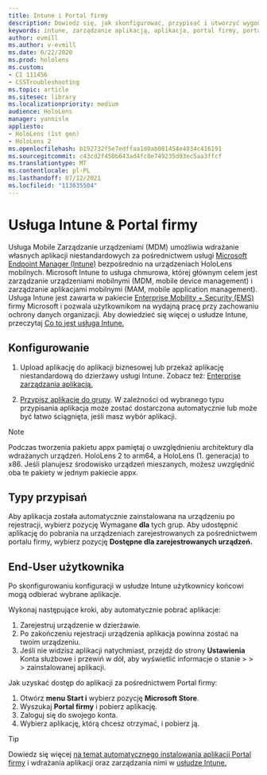 ```yaml
---
title: Intune i Portal firmy
description: Dowiedz się, jak skonfigurować, przypisać i utworzyć wygodne środowisko użytkownika za pomocą usługi Intune, zarządzania urządzeniami przenośnymi i portalu firmy.
keywords: intune, zarządzanie aplikacją, aplikacja, portal firmy, portal, hololens
author: evmill
ms.author: v-evmill
ms.date: 6/22/2020
ms.prod: hololens
ms.custom:
- CI 111456
- CSSTroubleshooting
ms.topic: article
ms.sitesec: library
ms.localizationpriority: medium
audience: HoloLens
manager: yannisle
appliesto:
- HoloLens (1st gen)
- HoloLens 2
ms.openlocfilehash: b192732f5e7edffaa1d0ab081454e4034c416191
ms.sourcegitcommit: c43cd2f450b643ad4fc8e749235d03ec5aa3ffcf
ms.translationtype: MT
ms.contentlocale: pl-PL
ms.lasthandoff: 07/12/2021
ms.locfileid: "113635504"
---
```

# <a name="intune--company-portal"></a>Usługa Intune & Portal firmy

Usługa Mobile Zarządzanie urządzeniami (MDM) umożliwia wdrażanie własnych aplikacji niestandardowych za pośrednictwem usługi [Microsoft Endpoint Manager (Intune)](/intune/windows-holographic-for-business) bezpośrednio na urządzeniach HoloLens mobilnych. Microsoft Intune to usługa chmurowa, której głównym celem jest zarządzanie urządzeniami mobilnymi (MDM, mobile device management) i zarządzanie aplikacjami mobilnymi (MAM, mobile application management). Usługa Intune jest zawarta w pakiecie [Enterprise Mobility + Security (EMS)](https://www.microsoft.com/microsoft-365/enterprise-mobility-security) firmy Microsoft i pozwala użytkownikom na wydajną pracę przy zachowaniu ochrony danych organizacji. Aby dowiedzieć się więcej o usłudze Intune, przeczytaj [Co to jest usługa Intune.](/mem/intune/fundamentals/what-is-intune)

## <a name="setup"></a>Konfigurowanie

1. Upload aplikację do aplikacji biznesowej lub przekaż aplikację niestandardową do dzierżawy usługi Intune. Zobacz też: [Enterprise zarządzania aplikacją.](/windows/client-management/mdm/enterprise-app-management)

2. [Przypisz aplikację do grupy](/mem/intune/apps/apps-deploy). W zależności od wybranego typu przypisania aplikacja może zostać dostarczona automatycznie lub może być łatwo ściągnięta, jeśli masz wybór aplikacji.

> [!NOTE]
> Podczas tworzenia pakietu appx pamiętaj o uwzględnieniu architektury dla wdrażanych urządzeń. HoloLens 2 to arm64, a HoloLens (1. generacja) to x86. Jeśli planujesz środowisko urządzeń mieszanych, możesz uwzględnić oba te pakiety w jednym pakiecie appx.

## <a name="assignment-types"></a>Typy przypisań

Aby aplikacja została automatycznie zainstalowana na urządzeniu po rejestracji, wybierz pozycję Wymagane **dla** tych grup.
Aby udostępnić aplikację do pobrania na urządzeniach zarejestrowanych za pośrednictwem portalu firmy, wybierz pozycję **Dostępne dla zarejestrowanych urządzeń.**

## <a name="end-user-experience"></a>End-User użytkownika

Po skonfigurowaniu konfiguracji w usłudze Intune użytkownicy końcowi mogą odbierać wybrane aplikacje.

Wykonaj następujące kroki, aby automatycznie pobrać aplikacje:

1. Zarejestruj urządzenie w dzierżawie.
2. Po zakończeniu rejestracji urządzenia aplikacja powinna zostać na twoim urządzeniu.
3. Jeśli nie widzisz aplikacji natychmiast, przejdź do strony **Ustawienia** Konta służbowe i przewiń w dół, aby wyświetlić informacje o stanie  >    >    >   zainstalowanej aplikacji.

Jak uzyskać dostęp do aplikacji za pośrednictwem Portal firmy:

1. Otwórz **menu Start i** wybierz pozycję **Microsoft Store**.
2. Wyszukaj **Portal firmy** i pobierz aplikację.
3. Zaloguj się do swojego konta.
4. Wybierz aplikację, którą chcesz otrzymać, i pobierz ją.

> [!Tip]
> Dowiedz się więcej [na temat automatycznego instalowania aplikacji Portal firmy](/mem/intune/apps/company-portal-app) i wdrażania aplikacji oraz zarządzania nimi w [usłudze Intune.](/mem/intune/fundamentals/windows-holographic-for-business#deploy-and-manage-apps)
